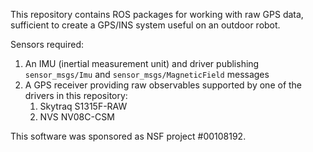 This repository contains ROS packages for working with
raw GPS data, sufficient to create a GPS/INS system
useful on an outdoor robot.

Sensors required:

1. An IMU (inertial measurement unit) and driver publishing
   `sensor_msgs/Imu` and `sensor_msgs/MagneticField` messages
2. A GPS receiver providing raw observables supported by one of the
   drivers in this repository:
    1. Skytraq S1315F-RAW
    2. NVS NV08C-CSM

This software was sponsored as NSF project #00108192.
